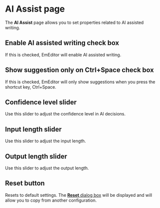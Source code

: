 # AI Assist page

The **AI Assist** page allows you to set properties related to AI assisted writing.

## Enable AI assisted writing check box

If this is checked, EmEditor will enable AI assisted writing. 

## Show suggestion only on Ctrl+Space check box

If this is checked, EmEditor will only show suggestions when you press the shortcut key, Ctrl+Space.

## Confidence level slider

Use this slider to adjust the confidence level in AI decisions.

## Input length slider

Use this slider to adjust the input length.

## Output length slider

Use this slider to adjust the output length.

## Reset button

Resets to default settings. The [**Reset** dialog box](../reset/index) will be displayed and will allow you to copy from another configuration.

